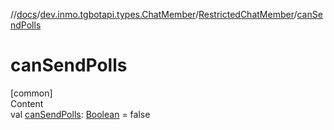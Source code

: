 //[docs](../../../index.md)/[dev.inmo.tgbotapi.types.ChatMember](../index.md)/[RestrictedChatMember](index.md)/[canSendPolls](can-send-polls.md)



# canSendPolls  
[common]  
Content  
val [canSendPolls](can-send-polls.md): [Boolean](https://kotlinlang.org/api/latest/jvm/stdlib/kotlin/-boolean/index.html) = false  



